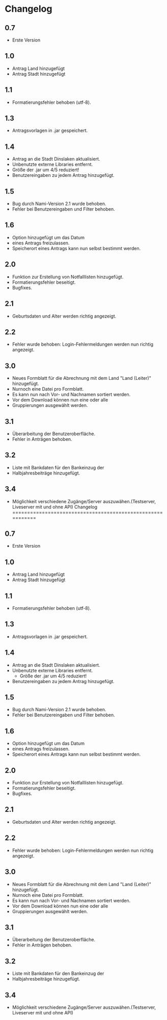 Changelog
===========================================================

0.7
-----------------------------------------------------------
- Erste Version 

1.0 
-----------------------------------------------------------
- Antrag Land hinzugefügt 
- Antrag Stadt hinzugefügt 

1.1 
-----------------------------------------------------------
- Formatierungsfehler behoben (utf-8). 

1.3 
-----------------------------------------------------------
- Antragsvorlagen in .jar gespeichert. 

1.4 
-----------------------------------------------------------
- Antrag an die Stadt Dinslaken aktualisiert. 
- Unbenutzte externe Libraries entfernt. 
- Größe der .jar um 4/5 reduziert! 
- Benutzereingaben zu jedem Antrag hinzugefügt. 
 
1.5 
-----------------------------------------------------------
- Bug durch Nami-Version 2.1 wurde behoben. 
- Fehler bei Benutzereingaben und Filter behoben. 
 
1.6 
-----------------------------------------------------------
- Option hinzugefügt um das Datum 
- eines Antrags freizulassen. 
- Speicherort eines Antrags kann nun selbst bestimmt werden. 
 
2.0 
-----------------------------------------------------------
- Funktion zur Erstellung von Notfalllisten hinzugefügt. 
- Formatierungsfehler beseitigt. 
- Bugfixes. 
 
2.1 
-----------------------------------------------------------
- Geburtsdaten und Alter werden richtig angezeigt. 
 
2.2 
-----------------------------------------------------------
- Fehler wurde behoben: Login-Fehlermeldungen werden nun richtig angezeigt. 
 
3.0 
-----------------------------------------------------------
- Neues Formblatt für die Abrechnung mit dem Land "Land (Leiter)" hinzugefügt. 
- Nurnoch eine Datei pro Formblatt.
- Es kann nun nach Vor- und Nachnamen sortiert werden.
- Vor dem Download können nun eine oder alle
- Gruppierungen ausgewählt werden.
 
3.1 
-----------------------------------------------------------
- Überarbeitung der Benutzeroberfläche.
- Fehler in Anträgen behoben.
 
3.2 
-----------------------------------------------------------
- Liste mit Bankdaten für den Bankeinzug der
- Halbjahresbeiträge hinzugefügt. 
 
3.4
-----------------------------------------------------------
- Möglichkeit verschiedene Zugänge/Server auszuwähen.(Testserver, Liveserver mit und ohne API)
Changelog
===========================================================

0.7
-----------------------------------------------------------
- Erste Version 

1.0 
-----------------------------------------------------------
- Antrag Land hinzugefügt 
- Antrag Stadt hinzugefügt 

1.1 
-----------------------------------------------------------
- Formatierungsfehler behoben (utf-8). 

1.3 
-----------------------------------------------------------
- Antragsvorlagen in .jar gespeichert. 

1.4 
-----------------------------------------------------------
- Antrag an die Stadt Dinslaken aktualisiert. 
- Unbenutzte externe Libraries entfernt. 
  - Größe der .jar um 4/5 reduziert! 
- Benutzereingaben zu jedem Antrag hinzugefügt. 
 
1.5 
-----------------------------------------------------------
- Bug durch Nami-Version 2.1 wurde behoben. 
- Fehler bei Benutzereingaben und Filter behoben. 
 
1.6 
-----------------------------------------------------------
- Option hinzugefügt um das Datum 
- eines Antrags freizulassen. 
- Speicherort eines Antrags kann nun selbst bestimmt werden. 
 
2.0 
-----------------------------------------------------------
- Funktion zur Erstellung von Notfalllisten hinzugefügt. 
- Formatierungsfehler beseitigt. 
- Bugfixes. 
 
2.1 
-----------------------------------------------------------
- Geburtsdaten und Alter werden richtig angezeigt. 
 
2.2 
-----------------------------------------------------------
- Fehler wurde behoben: Login-Fehlermeldungen werden nun richtig angezeigt. 
 
3.0 
-----------------------------------------------------------
- Neues Formblatt für die Abrechnung mit dem Land "Land (Leiter)" hinzugefügt. 
- Nurnoch eine Datei pro Formblatt.
- Es kann nun nach Vor- und Nachnamen sortiert werden.
- Vor dem Download können nun eine oder alle
- Gruppierungen ausgewählt werden.
 
3.1 
-----------------------------------------------------------
- Überarbeitung der Benutzeroberfläche.
- Fehler in Anträgen behoben.
 
3.2 
-----------------------------------------------------------
- Liste mit Bankdaten für den Bankeinzug der
- Halbjahresbeiträge hinzugefügt. 
 
3.4
-----------------------------------------------------------
- Möglichkeit verschiedene Zugänge/Server auszuwähen.(Testserver, Liveserver mit und ohne API)

